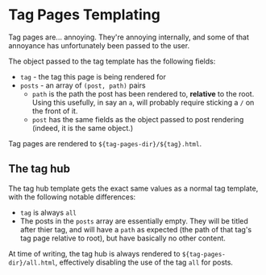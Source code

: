 # Tag Pages Templating

Tag pages are... annoying. They're annoying internally, and some of that annoyance has unfortunately been passed to the user.

The object passed to the tag template has the following fields:

* `tag` - the tag this page is being rendered for
* `posts` - an array of `(post, path)` pairs
  * `path` is the path the post has been rendered to, **relative** to the root. Using this usefully, in say an `a`, will probably require sticking a `/` on the front of it.
  * `post` has the same fields as the object passed to post rendering (indeed, it is the same object.)

Tag pages are rendered to `${tag-pages-dir}/${tag}.html`.

## The tag hub
The tag hub template gets the exact same values as a normal tag template, with the following notable differences:

* `tag` is always `all`
* The posts in the `posts` array are essentially empty. They will be titled after thier tag, and will have a `path` as expected (the path of that tag's tag page relative to root), but have basically no other content.

At time of writing, the tag hub is always rendered to `${tag-pages-dir}/all.html`, effectively disabling the use of the tag `all` for posts.
